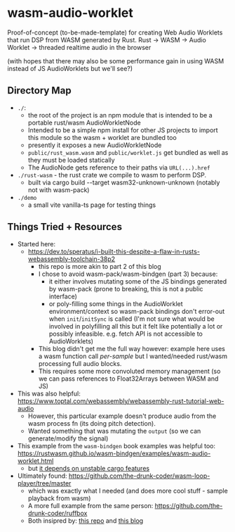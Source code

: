 # wasm-audio-worklet

Proof-of-concept (to-be-made-template) for creating Web Audio Worklets that run
DSP from WASM generated by Rust.
Rust -> WASM -> Audio Worklet -> threaded realtime audio in the browser

(with hopes that there may also be some performance gain in using WASM instead
of JS AudioWorklets but we'll see?)

## Directory Map

- `./`:
    - the root of the project is an npm module that is intended to be a portable
      rust/wasm AudioWorkletNode
    - Intended to be a simple npm install for other JS projects to import this
      module so the wasm + worklet are bundled too
    - presently it exposes a new AudioWorkletNode
    - `public/rust_wasm.wasm` and `public/worklet.js` get bundled as well as
      they must be loaded statically
    - The AudioNode gets reference to their paths via `URL(...).href`
- `./rust-wasm` - the rust crate we compile to wasm to perform DSP.
    - built via cargo build --target wasm32-unknown-unknown (notably not with
      wasm-pack)
- `./demo`
    - a small vite vanilla-ts page for testing things

## Things Tried + Resources

- Started here:
    - https://dev.to/speratus/i-built-this-despite-a-flaw-in-rusts-webassembly-toolchain-38p2
        - this repo is more akin to part 2 of this blog
        - I chose to avoid wasm-pack/wasm-bindgen (part 3) because:
            - it either involves mutating some of the JS bindings generated by
            wasm-pack (prone to breaking, this is not a public interface)
            - or poly-filling some things in the AudioWorklet environment/context
            so wasm-pack bindings don't error-out when `init`/`initSync` is called
            (I'm not sure what would be involved in polyfilling all this but it
            felt like potentially a lot or possibly infeasible. e.g. fetch API is
            not accessible to AudioWorklets)
        - This blog didn't get me the full way however: example here uses a wasm
        function call _per-sample_ but I wanted/needed rust/wasm processing full
        audio blocks.
        - This requires some more convoluted memory management (so we can pass
        references to Float32Arrays between WASM and JS)
- This was also helpful: https://www.toptal.com/webassembly/webassembly-rust-tutorial-web-audio
    - However, this particular example doesn't produce audio from the wasm 
      process fn (its doing pitch detection).
    - Wanted something that was mutating the `output` (so we can generate/modify
      the signal)
- This example from the `wasm-bindgen` book examples was helpful too: https://rustwasm.github.io/wasm-bindgen/examples/wasm-audio-worklet.html
  - but [it depends on unstable cargo features](https://github.com/rustwasm/wasm-bindgen/blob/main/examples/wasm-audio-worklet/build.py#L10-L11)
- Ultimately found: https://github.com/the-drunk-coder/wasm-loop-player/tree/master
  - which was exactly what I needed (and does more cool stuff - sample playback
    from wasm)
  - A more full example from the same person: https://github.com/the-drunk-coder/ruffbox
  - Both insipred by: [this repo](https://github.com/reprimande/wasm-audioworklet-synth) and [this blog](https://qiita.com/reprimande/items/5c078e5a7f9f52d2091c)
